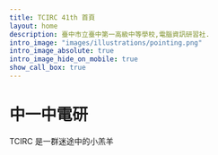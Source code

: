 ```yaml
---
title: TCIRC 41th 首頁
layout: home
description: 臺中市立臺中第一高級中等學校,電腦資訊研習社.
intro_image: "images/illustrations/pointing.png"
intro_image_absolute: true
intro_image_hide_on_mobile: true
show_call_box: true
---
```


# 中一中電研

TCIRC 是一群迷途中的小羔羊






